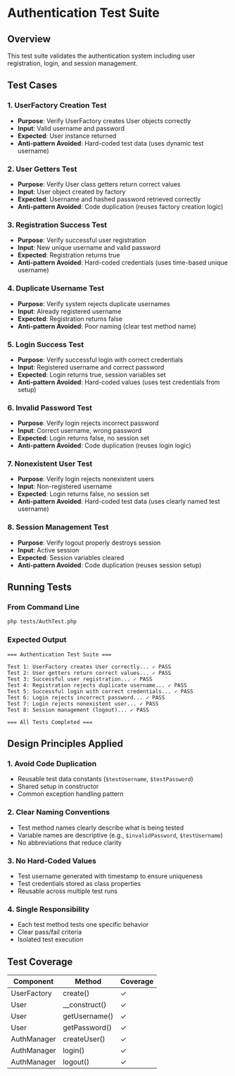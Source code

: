 # Authentication Test Suite

## Overview
This test suite validates the authentication system including user registration, login, and session management.

## Test Cases

### 1. UserFactory Creation Test
- **Purpose**: Verify UserFactory creates User objects correctly
- **Input**: Valid username and password
- **Expected**: User instance returned
- **Anti-pattern Avoided**: Hard-coded test data (uses dynamic test username)

### 2. User Getters Test
- **Purpose**: Verify User class getters return correct values
- **Input**: User object created by factory
- **Expected**: Username and hashed password retrieved correctly
- **Anti-pattern Avoided**: Code duplication (reuses factory creation logic)

### 3. Registration Success Test
- **Purpose**: Verify successful user registration
- **Input**: New unique username and valid password
- **Expected**: Registration returns true
- **Anti-pattern Avoided**: Hard-coded credentials (uses time-based unique username)

### 4. Duplicate Username Test
- **Purpose**: Verify system rejects duplicate usernames
- **Input**: Already registered username
- **Expected**: Registration returns false
- **Anti-pattern Avoided**: Poor naming (clear test method name)

### 5. Login Success Test
- **Purpose**: Verify successful login with correct credentials
- **Input**: Registered username and correct password
- **Expected**: Login returns true, session variables set
- **Anti-pattern Avoided**: Hard-coded values (uses test credentials from setup)

### 6. Invalid Password Test
- **Purpose**: Verify login rejects incorrect password
- **Input**: Correct username, wrong password
- **Expected**: Login returns false, no session set
- **Anti-pattern Avoided**: Code duplication (reuses login logic)

### 7. Nonexistent User Test
- **Purpose**: Verify login rejects nonexistent users
- **Input**: Non-registered username
- **Expected**: Login returns false, no session set
- **Anti-pattern Avoided**: Hard-coded test data (uses clearly named test username)

### 8. Session Management Test
- **Purpose**: Verify logout properly destroys session
- **Input**: Active session
- **Expected**: Session variables cleared
- **Anti-pattern Avoided**: Code duplication (reuses session setup)

## Running Tests

### From Command Line
```bash
php tests/AuthTest.php
```

### Expected Output
```
=== Authentication Test Suite ===

Test 1: UserFactory creates User correctly... ✓ PASS
Test 2: User getters return correct values... ✓ PASS
Test 3: Successful user registration... ✓ PASS
Test 4: Registration rejects duplicate username... ✓ PASS
Test 5: Successful login with correct credentials... ✓ PASS
Test 6: Login rejects incorrect password... ✓ PASS
Test 7: Login rejects nonexistent user... ✓ PASS
Test 8: Session management (logout)... ✓ PASS

=== All Tests Completed ===
```

## Design Principles Applied

### 1. Avoid Code Duplication
- Reusable test data constants (`$testUsername`, `$testPassword`)
- Shared setup in constructor
- Common exception handling pattern

### 2. Clear Naming Conventions
- Test method names clearly describe what is being tested
- Variable names are descriptive (e.g., `$invalidPassword`, `$testUsername`)
- No abbreviations that reduce clarity

### 3. No Hard-Coded Values
- Test username generated with timestamp to ensure uniqueness
- Test credentials stored as class properties
- Reusable across multiple test runs

### 4. Single Responsibility
- Each test method tests one specific behavior
- Clear pass/fail criteria
- Isolated test execution

## Test Coverage

| Component | Method | Coverage |
|-----------|--------|----------|
| UserFactory | create() | ✓ |
| User | __construct() | ✓ |
| User | getUsername() | ✓ |
| User | getPassword() | ✓ |
| AuthManager | createUser() | ✓ |
| AuthManager | login() | ✓ |
| AuthManager | logout() | ✓ |
